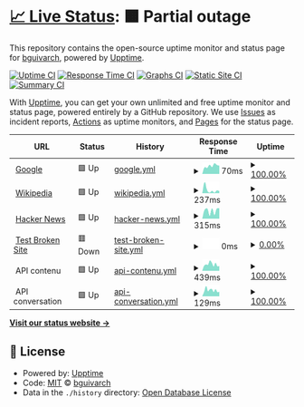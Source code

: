 # [📈 Live Status](https://demo.upptime.js.org): <!--live status--> **🟧 Partial outage**

This repository contains the open-source uptime monitor and status page for [bguivarch](https://demo.upptime.js.org), powered by [Upptime](https://github.com/upptime/upptime).

[![Uptime CI](https://github.com/bguivarch/testuptime2/workflows/Uptime%20CI/badge.svg)](https://github.com/bguivarch/testuptime2/actions?query=workflow%3A%22Uptime+CI%22)
[![Response Time CI](https://github.com/bguivarch/testuptime2/workflows/Response%20Time%20CI/badge.svg)](https://github.com/bguivarch/testuptime2/actions?query=workflow%3A%22Response+Time+CI%22)
[![Graphs CI](https://github.com/bguivarch/testuptime2/workflows/Graphs%20CI/badge.svg)](https://github.com/bguivarch/testuptime2/actions?query=workflow%3A%22Graphs+CI%22)
[![Static Site CI](https://github.com/bguivarch/testuptime2/workflows/Static%20Site%20CI/badge.svg)](https://github.com/bguivarch/testuptime2/actions?query=workflow%3A%22Static+Site+CI%22)
[![Summary CI](https://github.com/bguivarch/testuptime2/workflows/Summary%20CI/badge.svg)](https://github.com/bguivarch/testuptime2/actions?query=workflow%3A%22Summary+CI%22)

With [Upptime](https://upptime.js.org), you can get your own unlimited and free uptime monitor and status page, powered entirely by a GitHub repository. We use [Issues](https://github.com/bguivarch/testuptime2/issues) as incident reports, [Actions](https://github.com/bguivarch/testuptime2/actions) as uptime monitors, and [Pages](https://demo.upptime.js.org) for the status page.

<!--start: status pages-->
<!-- This summary is generated by Upptime (https://github.com/upptime/upptime) -->
<!-- Do not edit this manually, your changes will be overwritten -->
<!-- prettier-ignore -->
| URL | Status | History | Response Time | Uptime |
| --- | ------ | ------- | ------------- | ------ |
| <img alt="" src="https://icons.duckduckgo.com/ip3/www.google.com.ico" height="13"> [Google](https://www.google.com) | 🟩 Up | [google.yml](https://github.com/bguivarch/testuptime2/commits/HEAD/history/google.yml) | <details><summary><img alt="Response time graph" src="./graphs/google/response-time-week.png" height="20"> 70ms</summary><br><a href="https://bguivarch.github.io/testuptime2/history/google"><img alt="Response time 105" src="https://img.shields.io/endpoint?url=https%3A%2F%2Fraw.githubusercontent.com%2Fbguivarch%2Ftestuptime2%2FHEAD%2Fapi%2Fgoogle%2Fresponse-time.json"></a><br><a href="https://bguivarch.github.io/testuptime2/history/google"><img alt="24-hour response time 72" src="https://img.shields.io/endpoint?url=https%3A%2F%2Fraw.githubusercontent.com%2Fbguivarch%2Ftestuptime2%2FHEAD%2Fapi%2Fgoogle%2Fresponse-time-day.json"></a><br><a href="https://bguivarch.github.io/testuptime2/history/google"><img alt="7-day response time 70" src="https://img.shields.io/endpoint?url=https%3A%2F%2Fraw.githubusercontent.com%2Fbguivarch%2Ftestuptime2%2FHEAD%2Fapi%2Fgoogle%2Fresponse-time-week.json"></a><br><a href="https://bguivarch.github.io/testuptime2/history/google"><img alt="30-day response time 95" src="https://img.shields.io/endpoint?url=https%3A%2F%2Fraw.githubusercontent.com%2Fbguivarch%2Ftestuptime2%2FHEAD%2Fapi%2Fgoogle%2Fresponse-time-month.json"></a><br><a href="https://bguivarch.github.io/testuptime2/history/google"><img alt="1-year response time 111" src="https://img.shields.io/endpoint?url=https%3A%2F%2Fraw.githubusercontent.com%2Fbguivarch%2Ftestuptime2%2FHEAD%2Fapi%2Fgoogle%2Fresponse-time-year.json"></a></details> | <details><summary><a href="https://bguivarch.github.io/testuptime2/history/google">100.00%</a></summary><a href="https://bguivarch.github.io/testuptime2/history/google"><img alt="All-time uptime 100.00%" src="https://img.shields.io/endpoint?url=https%3A%2F%2Fraw.githubusercontent.com%2Fbguivarch%2Ftestuptime2%2FHEAD%2Fapi%2Fgoogle%2Fuptime.json"></a><br><a href="https://bguivarch.github.io/testuptime2/history/google"><img alt="24-hour uptime 100.00%" src="https://img.shields.io/endpoint?url=https%3A%2F%2Fraw.githubusercontent.com%2Fbguivarch%2Ftestuptime2%2FHEAD%2Fapi%2Fgoogle%2Fuptime-day.json"></a><br><a href="https://bguivarch.github.io/testuptime2/history/google"><img alt="7-day uptime 100.00%" src="https://img.shields.io/endpoint?url=https%3A%2F%2Fraw.githubusercontent.com%2Fbguivarch%2Ftestuptime2%2FHEAD%2Fapi%2Fgoogle%2Fuptime-week.json"></a><br><a href="https://bguivarch.github.io/testuptime2/history/google"><img alt="30-day uptime 100.00%" src="https://img.shields.io/endpoint?url=https%3A%2F%2Fraw.githubusercontent.com%2Fbguivarch%2Ftestuptime2%2FHEAD%2Fapi%2Fgoogle%2Fuptime-month.json"></a><br><a href="https://bguivarch.github.io/testuptime2/history/google"><img alt="1-year uptime 99.99%" src="https://img.shields.io/endpoint?url=https%3A%2F%2Fraw.githubusercontent.com%2Fbguivarch%2Ftestuptime2%2FHEAD%2Fapi%2Fgoogle%2Fuptime-year.json"></a></details>
| <img alt="" src="https://icons.duckduckgo.com/ip3/en.wikipedia.org.ico" height="13"> [Wikipedia](https://en.wikipedia.org) | 🟩 Up | [wikipedia.yml](https://github.com/bguivarch/testuptime2/commits/HEAD/history/wikipedia.yml) | <details><summary><img alt="Response time graph" src="./graphs/wikipedia/response-time-week.png" height="20"> 237ms</summary><br><a href="https://bguivarch.github.io/testuptime2/history/wikipedia"><img alt="Response time 221" src="https://img.shields.io/endpoint?url=https%3A%2F%2Fraw.githubusercontent.com%2Fbguivarch%2Ftestuptime2%2FHEAD%2Fapi%2Fwikipedia%2Fresponse-time.json"></a><br><a href="https://bguivarch.github.io/testuptime2/history/wikipedia"><img alt="24-hour response time 159" src="https://img.shields.io/endpoint?url=https%3A%2F%2Fraw.githubusercontent.com%2Fbguivarch%2Ftestuptime2%2FHEAD%2Fapi%2Fwikipedia%2Fresponse-time-day.json"></a><br><a href="https://bguivarch.github.io/testuptime2/history/wikipedia"><img alt="7-day response time 237" src="https://img.shields.io/endpoint?url=https%3A%2F%2Fraw.githubusercontent.com%2Fbguivarch%2Ftestuptime2%2FHEAD%2Fapi%2Fwikipedia%2Fresponse-time-week.json"></a><br><a href="https://bguivarch.github.io/testuptime2/history/wikipedia"><img alt="30-day response time 203" src="https://img.shields.io/endpoint?url=https%3A%2F%2Fraw.githubusercontent.com%2Fbguivarch%2Ftestuptime2%2FHEAD%2Fapi%2Fwikipedia%2Fresponse-time-month.json"></a><br><a href="https://bguivarch.github.io/testuptime2/history/wikipedia"><img alt="1-year response time 214" src="https://img.shields.io/endpoint?url=https%3A%2F%2Fraw.githubusercontent.com%2Fbguivarch%2Ftestuptime2%2FHEAD%2Fapi%2Fwikipedia%2Fresponse-time-year.json"></a></details> | <details><summary><a href="https://bguivarch.github.io/testuptime2/history/wikipedia">100.00%</a></summary><a href="https://bguivarch.github.io/testuptime2/history/wikipedia"><img alt="All-time uptime 100.00%" src="https://img.shields.io/endpoint?url=https%3A%2F%2Fraw.githubusercontent.com%2Fbguivarch%2Ftestuptime2%2FHEAD%2Fapi%2Fwikipedia%2Fuptime.json"></a><br><a href="https://bguivarch.github.io/testuptime2/history/wikipedia"><img alt="24-hour uptime 100.00%" src="https://img.shields.io/endpoint?url=https%3A%2F%2Fraw.githubusercontent.com%2Fbguivarch%2Ftestuptime2%2FHEAD%2Fapi%2Fwikipedia%2Fuptime-day.json"></a><br><a href="https://bguivarch.github.io/testuptime2/history/wikipedia"><img alt="7-day uptime 100.00%" src="https://img.shields.io/endpoint?url=https%3A%2F%2Fraw.githubusercontent.com%2Fbguivarch%2Ftestuptime2%2FHEAD%2Fapi%2Fwikipedia%2Fuptime-week.json"></a><br><a href="https://bguivarch.github.io/testuptime2/history/wikipedia"><img alt="30-day uptime 100.00%" src="https://img.shields.io/endpoint?url=https%3A%2F%2Fraw.githubusercontent.com%2Fbguivarch%2Ftestuptime2%2FHEAD%2Fapi%2Fwikipedia%2Fuptime-month.json"></a><br><a href="https://bguivarch.github.io/testuptime2/history/wikipedia"><img alt="1-year uptime 100.00%" src="https://img.shields.io/endpoint?url=https%3A%2F%2Fraw.githubusercontent.com%2Fbguivarch%2Ftestuptime2%2FHEAD%2Fapi%2Fwikipedia%2Fuptime-year.json"></a></details>
| <img alt="" src="https://icons.duckduckgo.com/ip3/news.ycombinator.com.ico" height="13"> [Hacker News](https://news.ycombinator.com) | 🟩 Up | [hacker-news.yml](https://github.com/bguivarch/testuptime2/commits/HEAD/history/hacker-news.yml) | <details><summary><img alt="Response time graph" src="./graphs/hacker-news/response-time-week.png" height="20"> 315ms</summary><br><a href="https://bguivarch.github.io/testuptime2/history/hacker-news"><img alt="Response time 349" src="https://img.shields.io/endpoint?url=https%3A%2F%2Fraw.githubusercontent.com%2Fbguivarch%2Ftestuptime2%2FHEAD%2Fapi%2Fhacker-news%2Fresponse-time.json"></a><br><a href="https://bguivarch.github.io/testuptime2/history/hacker-news"><img alt="24-hour response time 412" src="https://img.shields.io/endpoint?url=https%3A%2F%2Fraw.githubusercontent.com%2Fbguivarch%2Ftestuptime2%2FHEAD%2Fapi%2Fhacker-news%2Fresponse-time-day.json"></a><br><a href="https://bguivarch.github.io/testuptime2/history/hacker-news"><img alt="7-day response time 315" src="https://img.shields.io/endpoint?url=https%3A%2F%2Fraw.githubusercontent.com%2Fbguivarch%2Ftestuptime2%2FHEAD%2Fapi%2Fhacker-news%2Fresponse-time-week.json"></a><br><a href="https://bguivarch.github.io/testuptime2/history/hacker-news"><img alt="30-day response time 267" src="https://img.shields.io/endpoint?url=https%3A%2F%2Fraw.githubusercontent.com%2Fbguivarch%2Ftestuptime2%2FHEAD%2Fapi%2Fhacker-news%2Fresponse-time-month.json"></a><br><a href="https://bguivarch.github.io/testuptime2/history/hacker-news"><img alt="1-year response time 373" src="https://img.shields.io/endpoint?url=https%3A%2F%2Fraw.githubusercontent.com%2Fbguivarch%2Ftestuptime2%2FHEAD%2Fapi%2Fhacker-news%2Fresponse-time-year.json"></a></details> | <details><summary><a href="https://bguivarch.github.io/testuptime2/history/hacker-news">100.00%</a></summary><a href="https://bguivarch.github.io/testuptime2/history/hacker-news"><img alt="All-time uptime 99.95%" src="https://img.shields.io/endpoint?url=https%3A%2F%2Fraw.githubusercontent.com%2Fbguivarch%2Ftestuptime2%2FHEAD%2Fapi%2Fhacker-news%2Fuptime.json"></a><br><a href="https://bguivarch.github.io/testuptime2/history/hacker-news"><img alt="24-hour uptime 100.00%" src="https://img.shields.io/endpoint?url=https%3A%2F%2Fraw.githubusercontent.com%2Fbguivarch%2Ftestuptime2%2FHEAD%2Fapi%2Fhacker-news%2Fuptime-day.json"></a><br><a href="https://bguivarch.github.io/testuptime2/history/hacker-news"><img alt="7-day uptime 100.00%" src="https://img.shields.io/endpoint?url=https%3A%2F%2Fraw.githubusercontent.com%2Fbguivarch%2Ftestuptime2%2FHEAD%2Fapi%2Fhacker-news%2Fuptime-week.json"></a><br><a href="https://bguivarch.github.io/testuptime2/history/hacker-news"><img alt="30-day uptime 100.00%" src="https://img.shields.io/endpoint?url=https%3A%2F%2Fraw.githubusercontent.com%2Fbguivarch%2Ftestuptime2%2FHEAD%2Fapi%2Fhacker-news%2Fuptime-month.json"></a><br><a href="https://bguivarch.github.io/testuptime2/history/hacker-news"><img alt="1-year uptime 99.93%" src="https://img.shields.io/endpoint?url=https%3A%2F%2Fraw.githubusercontent.com%2Fbguivarch%2Ftestuptime2%2FHEAD%2Fapi%2Fhacker-news%2Fuptime-year.json"></a></details>
| <img alt="" src="https://icons.duckduckgo.com/ip3/thissitedoesnotexist.koj.co.ico" height="13"> [Test Broken Site](https://thissitedoesnotexist.koj.co) | 🟥 Down | [test-broken-site.yml](https://github.com/bguivarch/testuptime2/commits/HEAD/history/test-broken-site.yml) | <details><summary><img alt="Response time graph" src="./graphs/test-broken-site/response-time-week.png" height="20"> 0ms</summary><br><a href="https://bguivarch.github.io/testuptime2/history/test-broken-site"><img alt="Response time 0" src="https://img.shields.io/endpoint?url=https%3A%2F%2Fraw.githubusercontent.com%2Fbguivarch%2Ftestuptime2%2FHEAD%2Fapi%2Ftest-broken-site%2Fresponse-time.json"></a><br><a href="https://bguivarch.github.io/testuptime2/history/test-broken-site"><img alt="24-hour response time 0" src="https://img.shields.io/endpoint?url=https%3A%2F%2Fraw.githubusercontent.com%2Fbguivarch%2Ftestuptime2%2FHEAD%2Fapi%2Ftest-broken-site%2Fresponse-time-day.json"></a><br><a href="https://bguivarch.github.io/testuptime2/history/test-broken-site"><img alt="7-day response time 0" src="https://img.shields.io/endpoint?url=https%3A%2F%2Fraw.githubusercontent.com%2Fbguivarch%2Ftestuptime2%2FHEAD%2Fapi%2Ftest-broken-site%2Fresponse-time-week.json"></a><br><a href="https://bguivarch.github.io/testuptime2/history/test-broken-site"><img alt="30-day response time 0" src="https://img.shields.io/endpoint?url=https%3A%2F%2Fraw.githubusercontent.com%2Fbguivarch%2Ftestuptime2%2FHEAD%2Fapi%2Ftest-broken-site%2Fresponse-time-month.json"></a><br><a href="https://bguivarch.github.io/testuptime2/history/test-broken-site"><img alt="1-year response time 0" src="https://img.shields.io/endpoint?url=https%3A%2F%2Fraw.githubusercontent.com%2Fbguivarch%2Ftestuptime2%2FHEAD%2Fapi%2Ftest-broken-site%2Fresponse-time-year.json"></a></details> | <details><summary><a href="https://bguivarch.github.io/testuptime2/history/test-broken-site">0.00%</a></summary><a href="https://bguivarch.github.io/testuptime2/history/test-broken-site"><img alt="All-time uptime 31.96%" src="https://img.shields.io/endpoint?url=https%3A%2F%2Fraw.githubusercontent.com%2Fbguivarch%2Ftestuptime2%2FHEAD%2Fapi%2Ftest-broken-site%2Fuptime.json"></a><br><a href="https://bguivarch.github.io/testuptime2/history/test-broken-site"><img alt="24-hour uptime 0.00%" src="https://img.shields.io/endpoint?url=https%3A%2F%2Fraw.githubusercontent.com%2Fbguivarch%2Ftestuptime2%2FHEAD%2Fapi%2Ftest-broken-site%2Fuptime-day.json"></a><br><a href="https://bguivarch.github.io/testuptime2/history/test-broken-site"><img alt="7-day uptime 0.00%" src="https://img.shields.io/endpoint?url=https%3A%2F%2Fraw.githubusercontent.com%2Fbguivarch%2Ftestuptime2%2FHEAD%2Fapi%2Ftest-broken-site%2Fuptime-week.json"></a><br><a href="https://bguivarch.github.io/testuptime2/history/test-broken-site"><img alt="30-day uptime 0.00%" src="https://img.shields.io/endpoint?url=https%3A%2F%2Fraw.githubusercontent.com%2Fbguivarch%2Ftestuptime2%2FHEAD%2Fapi%2Ftest-broken-site%2Fuptime-month.json"></a><br><a href="https://bguivarch.github.io/testuptime2/history/test-broken-site"><img alt="1-year uptime 0.00%" src="https://img.shields.io/endpoint?url=https%3A%2F%2Fraw.githubusercontent.com%2Fbguivarch%2Ftestuptime2%2FHEAD%2Fapi%2Ftest-broken-site%2Fuptime-year.json"></a></details>
| <img alt="" src="https://icons.duckduckgo.com/ip3/null.ico" height="13"> API contenu | 🟩 Up | [api-contenu.yml](https://github.com/bguivarch/testuptime2/commits/HEAD/history/api-contenu.yml) | <details><summary><img alt="Response time graph" src="./graphs/api-contenu/response-time-week.png" height="20"> 439ms</summary><br><a href="https://bguivarch.github.io/testuptime2/history/api-contenu"><img alt="Response time 460" src="https://img.shields.io/endpoint?url=https%3A%2F%2Fraw.githubusercontent.com%2Fbguivarch%2Ftestuptime2%2FHEAD%2Fapi%2Fapi-contenu%2Fresponse-time.json"></a><br><a href="https://bguivarch.github.io/testuptime2/history/api-contenu"><img alt="24-hour response time 329" src="https://img.shields.io/endpoint?url=https%3A%2F%2Fraw.githubusercontent.com%2Fbguivarch%2Ftestuptime2%2FHEAD%2Fapi%2Fapi-contenu%2Fresponse-time-day.json"></a><br><a href="https://bguivarch.github.io/testuptime2/history/api-contenu"><img alt="7-day response time 439" src="https://img.shields.io/endpoint?url=https%3A%2F%2Fraw.githubusercontent.com%2Fbguivarch%2Ftestuptime2%2FHEAD%2Fapi%2Fapi-contenu%2Fresponse-time-week.json"></a><br><a href="https://bguivarch.github.io/testuptime2/history/api-contenu"><img alt="30-day response time 454" src="https://img.shields.io/endpoint?url=https%3A%2F%2Fraw.githubusercontent.com%2Fbguivarch%2Ftestuptime2%2FHEAD%2Fapi%2Fapi-contenu%2Fresponse-time-month.json"></a><br><a href="https://bguivarch.github.io/testuptime2/history/api-contenu"><img alt="1-year response time 445" src="https://img.shields.io/endpoint?url=https%3A%2F%2Fraw.githubusercontent.com%2Fbguivarch%2Ftestuptime2%2FHEAD%2Fapi%2Fapi-contenu%2Fresponse-time-year.json"></a></details> | <details><summary><a href="https://bguivarch.github.io/testuptime2/history/api-contenu">100.00%</a></summary><a href="https://bguivarch.github.io/testuptime2/history/api-contenu"><img alt="All-time uptime 99.92%" src="https://img.shields.io/endpoint?url=https%3A%2F%2Fraw.githubusercontent.com%2Fbguivarch%2Ftestuptime2%2FHEAD%2Fapi%2Fapi-contenu%2Fuptime.json"></a><br><a href="https://bguivarch.github.io/testuptime2/history/api-contenu"><img alt="24-hour uptime 100.00%" src="https://img.shields.io/endpoint?url=https%3A%2F%2Fraw.githubusercontent.com%2Fbguivarch%2Ftestuptime2%2FHEAD%2Fapi%2Fapi-contenu%2Fuptime-day.json"></a><br><a href="https://bguivarch.github.io/testuptime2/history/api-contenu"><img alt="7-day uptime 100.00%" src="https://img.shields.io/endpoint?url=https%3A%2F%2Fraw.githubusercontent.com%2Fbguivarch%2Ftestuptime2%2FHEAD%2Fapi%2Fapi-contenu%2Fuptime-week.json"></a><br><a href="https://bguivarch.github.io/testuptime2/history/api-contenu"><img alt="30-day uptime 100.00%" src="https://img.shields.io/endpoint?url=https%3A%2F%2Fraw.githubusercontent.com%2Fbguivarch%2Ftestuptime2%2FHEAD%2Fapi%2Fapi-contenu%2Fuptime-month.json"></a><br><a href="https://bguivarch.github.io/testuptime2/history/api-contenu"><img alt="1-year uptime 99.93%" src="https://img.shields.io/endpoint?url=https%3A%2F%2Fraw.githubusercontent.com%2Fbguivarch%2Ftestuptime2%2FHEAD%2Fapi%2Fapi-contenu%2Fuptime-year.json"></a></details>
| <img alt="" src="https://icons.duckduckgo.com/ip3/null.ico" height="13"> API conversation | 🟩 Up | [api-conversation.yml](https://github.com/bguivarch/testuptime2/commits/HEAD/history/api-conversation.yml) | <details><summary><img alt="Response time graph" src="./graphs/api-conversation/response-time-week.png" height="20"> 129ms</summary><br><a href="https://bguivarch.github.io/testuptime2/history/api-conversation"><img alt="Response time 133" src="https://img.shields.io/endpoint?url=https%3A%2F%2Fraw.githubusercontent.com%2Fbguivarch%2Ftestuptime2%2FHEAD%2Fapi%2Fapi-conversation%2Fresponse-time.json"></a><br><a href="https://bguivarch.github.io/testuptime2/history/api-conversation"><img alt="24-hour response time 97" src="https://img.shields.io/endpoint?url=https%3A%2F%2Fraw.githubusercontent.com%2Fbguivarch%2Ftestuptime2%2FHEAD%2Fapi%2Fapi-conversation%2Fresponse-time-day.json"></a><br><a href="https://bguivarch.github.io/testuptime2/history/api-conversation"><img alt="7-day response time 129" src="https://img.shields.io/endpoint?url=https%3A%2F%2Fraw.githubusercontent.com%2Fbguivarch%2Ftestuptime2%2FHEAD%2Fapi%2Fapi-conversation%2Fresponse-time-week.json"></a><br><a href="https://bguivarch.github.io/testuptime2/history/api-conversation"><img alt="30-day response time 127" src="https://img.shields.io/endpoint?url=https%3A%2F%2Fraw.githubusercontent.com%2Fbguivarch%2Ftestuptime2%2FHEAD%2Fapi%2Fapi-conversation%2Fresponse-time-month.json"></a><br><a href="https://bguivarch.github.io/testuptime2/history/api-conversation"><img alt="1-year response time 136" src="https://img.shields.io/endpoint?url=https%3A%2F%2Fraw.githubusercontent.com%2Fbguivarch%2Ftestuptime2%2FHEAD%2Fapi%2Fapi-conversation%2Fresponse-time-year.json"></a></details> | <details><summary><a href="https://bguivarch.github.io/testuptime2/history/api-conversation">100.00%</a></summary><a href="https://bguivarch.github.io/testuptime2/history/api-conversation"><img alt="All-time uptime 99.92%" src="https://img.shields.io/endpoint?url=https%3A%2F%2Fraw.githubusercontent.com%2Fbguivarch%2Ftestuptime2%2FHEAD%2Fapi%2Fapi-conversation%2Fuptime.json"></a><br><a href="https://bguivarch.github.io/testuptime2/history/api-conversation"><img alt="24-hour uptime 100.00%" src="https://img.shields.io/endpoint?url=https%3A%2F%2Fraw.githubusercontent.com%2Fbguivarch%2Ftestuptime2%2FHEAD%2Fapi%2Fapi-conversation%2Fuptime-day.json"></a><br><a href="https://bguivarch.github.io/testuptime2/history/api-conversation"><img alt="7-day uptime 100.00%" src="https://img.shields.io/endpoint?url=https%3A%2F%2Fraw.githubusercontent.com%2Fbguivarch%2Ftestuptime2%2FHEAD%2Fapi%2Fapi-conversation%2Fuptime-week.json"></a><br><a href="https://bguivarch.github.io/testuptime2/history/api-conversation"><img alt="30-day uptime 100.00%" src="https://img.shields.io/endpoint?url=https%3A%2F%2Fraw.githubusercontent.com%2Fbguivarch%2Ftestuptime2%2FHEAD%2Fapi%2Fapi-conversation%2Fuptime-month.json"></a><br><a href="https://bguivarch.github.io/testuptime2/history/api-conversation"><img alt="1-year uptime 99.97%" src="https://img.shields.io/endpoint?url=https%3A%2F%2Fraw.githubusercontent.com%2Fbguivarch%2Ftestuptime2%2FHEAD%2Fapi%2Fapi-conversation%2Fuptime-year.json"></a></details>

<!--end: status pages-->

[**Visit our status website →**](https://demo.upptime.js.org)

## 📄 License

- Powered by: [Upptime](https://github.com/upptime/upptime)
- Code: [MIT](./LICENSE) © [bguivarch](https://demo.upptime.js.org)
- Data in the `./history` directory: [Open Database License](https://opendatacommons.org/licenses/odbl/1-0/)
